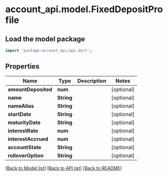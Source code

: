 # account_api.model.FixedDepositProfile

## Load the model package
```dart
import 'package:account_api/api.dart';
```

## Properties
Name | Type | Description | Notes
------------ | ------------- | ------------- | -------------
**amountDeposited** | **num** |  | [optional] 
**name** | **String** |  | [optional] 
**nameAlias** | **String** |  | [optional] 
**startDate** | **String** |  | [optional] 
**maturityDate** | **String** |  | [optional] 
**interestRate** | **num** |  | [optional] 
**interestAccrued** | **num** |  | [optional] 
**accountState** | **String** |  | [optional] 
**rolloverOption** | **String** |  | [optional] 

[[Back to Model list]](../README.md#documentation-for-models) [[Back to API list]](../README.md#documentation-for-api-endpoints) [[Back to README]](../README.md)


